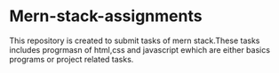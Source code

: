 # Mern-stack-assignments
This repository is created to submit tasks of mern stack.These tasks includes progrmasn of html,css and javascript ewhich are either basics programs or project related tasks.
